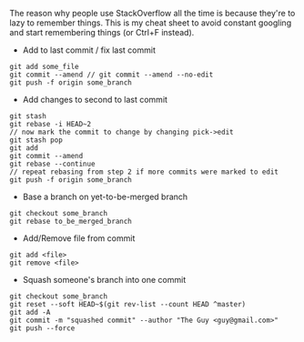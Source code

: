 The reason why people use StackOverflow all the time is because they're to lazy to remember things. This is my cheat sheet to avoid constant googling and start remembering things (or Ctrl+F instead).
- Add to last commit / fix last commit
```
git add some_file
git commit --amend // git commit --amend --no-edit
git push -f origin some_branch
```

- Add changes to second to last commit
```
git stash
git rebase -i HEAD~2
// now mark the commit to change by changing pick->edit
git stash pop
git add
git commit --amend
git rebase --continue
// repeat rebasing from step 2 if more commits were marked to edit
git push -f origin some_branch
```

- Base a branch on yet-to-be-merged branch
```
git checkout some_branch
git rebase to_be_merged_branch
```

- Add/Remove file from commit
```
git add <file>
git remove <file>
```

- Squash someone's branch into one commit
```
git checkout some_branch
git reset --soft HEAD~$(git rev-list --count HEAD ^master)
git add -A
git commit -m "squashed commit" --author "The Guy <guy@gmail.com>"
git push --force
```
